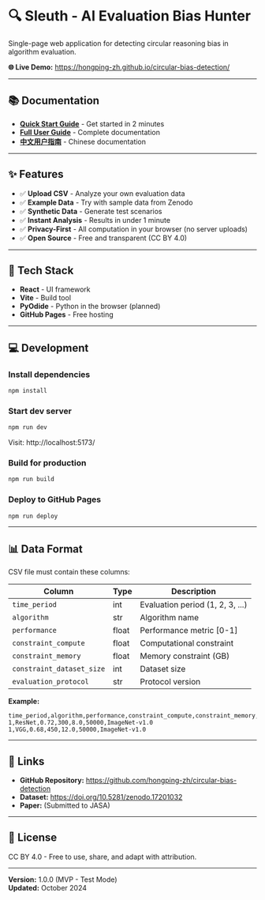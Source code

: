 # 🔍 Sleuth - AI Evaluation Bias Hunter

Single-page web application for detecting circular reasoning bias in algorithm evaluation.

**🌐 Live Demo:** https://hongping-zh.github.io/circular-bias-detection/

---

## 📚 Documentation

- **[Quick Start Guide](./QUICK_START.md)** - Get started in 2 minutes
- **[Full User Guide](./USER_GUIDE_EN.md)** - Complete documentation
- **[中文用户指南](./USER_GUIDE_CN.md)** - Chinese documentation

---

## ✨ Features

- ✅ **Upload CSV** - Analyze your own evaluation data
- ✅ **Example Data** - Try with sample data from Zenodo
- ✅ **Synthetic Data** - Generate test scenarios
- ✅ **Instant Analysis** - Results in under 1 minute
- ✅ **Privacy-First** - All computation in your browser (no server uploads)
- ✅ **Open Source** - Free and transparent (CC BY 4.0)

---

## 🚀 Tech Stack

- **React** - UI framework
- **Vite** - Build tool
- **PyOdide** - Python in the browser (planned)
- **GitHub Pages** - Free hosting

---

## 💻 Development

### Install dependencies
```bash
npm install
```

### Start dev server
```bash
npm run dev
```

Visit: http://localhost:5173/

### Build for production
```bash
npm run build
```

### Deploy to GitHub Pages
```bash
npm run deploy
```

---

## 📊 Data Format

CSV file must contain these columns:

| Column | Type | Description |
|--------|------|-------------|
| `time_period` | int | Evaluation period (1, 2, 3, ...) |
| `algorithm` | str | Algorithm name |
| `performance` | float | Performance metric [0-1] |
| `constraint_compute` | float | Computational constraint |
| `constraint_memory` | float | Memory constraint (GB) |
| `constraint_dataset_size` | int | Dataset size |
| `evaluation_protocol` | str | Protocol version |

**Example:**
```csv
time_period,algorithm,performance,constraint_compute,constraint_memory,constraint_dataset_size,evaluation_protocol
1,ResNet,0.72,300,8.0,50000,ImageNet-v1.0
1,VGG,0.68,450,12.0,50000,ImageNet-v1.0
```

---

## 🔗 Links

- **GitHub Repository:** https://github.com/hongping-zh/circular-bias-detection
- **Dataset:** https://doi.org/10.5281/zenodo.17201032
- **Paper:** (Submitted to JASA)

---

## 📝 License

CC BY 4.0 - Free to use, share, and adapt with attribution.

---

**Version:** 1.0.0 (MVP - Test Mode)  
**Updated:** October 2024
